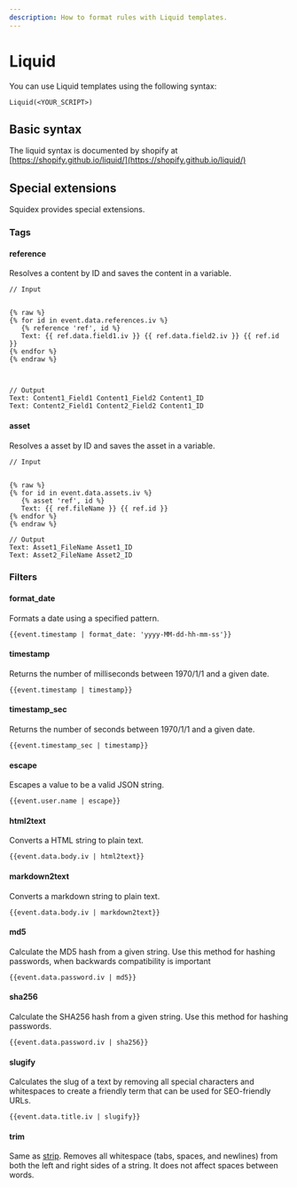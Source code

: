 ```yaml
---
description: How to format rules with Liquid templates.
---
```


# Liquid

You can use Liquid templates using the following syntax:

```
Liquid(<YOUR_SCRIPT>)
```

## Basic syntax

The liquid syntax is documented by shopify at [https://shopify.github.io/liquid/](https://shopify.github.io/liquid/)

## Special extensions

Squidex provides special extensions.

### Tags

#### reference

Resolves a content by ID and saves the content in a variable.

```
// Input


{% raw %}
{% for id in event.data.references.iv %}
   {% reference 'ref', id %}
   Text: {{ ref.data.field1.iv }} {{ ref.data.field2.iv }} {{ ref.id }}
{% endfor %}
{% endraw %}



// Output
Text: Content1_Field1 Content1_Field2 Content1_ID
Text: Content2_Field1 Content2_Field2 Content1_ID
```

#### asset

Resolves a asset by ID and saves the asset in a variable.

```
// Input


{% raw %}
{% for id in event.data.assets.iv %}
   {% asset 'ref', id %}
   Text: {{ ref.fileName }} {{ ref.id }}
{% endfor %}
{% endraw %}

// Output
Text: Asset1_FileName Asset1_ID
Text: Asset2_FileName Asset2_ID
```

### Filters

#### format\_date

Formats a date using a specified pattern.

```
{{event.timestamp | format_date: 'yyyy-MM-dd-hh-mm-ss'}}
```

#### timestamp

Returns the number of milliseconds between 1970/1/1 and a given date.

```
{{event.timestamp | timestamp}}
```

#### timestamp\_sec

Returns the number of seconds between 1970/1/1 and a given date.

```
{{event.timestamp_sec | timestamp}}
```

#### escape

Escapes a value to be a valid JSON string.

```
{{event.user.name | escape}}
```

#### html2text

Converts a HTML string to plain text.

```
{{event.data.body.iv | html2text}}
```

#### markdown2text

Converts a markdown string to plain text.

```
{{event.data.body.iv | markdown2text}}
```

#### md5

Calculate the MD5 hash from a given string. Use this method for hashing passwords, when backwards compatibility is important

```
{{event.data.password.iv | md5}}
```

#### sha256

Calculate the SHA256 hash from a given string. Use this method for hashing passwords.

```
{{event.data.password.iv | sha256}}
```

#### slugify

Calculates the slug of a text by removing all special characters and whitespaces to create a friendly term that can be used for SEO-friendly URLs.

```
{{event.data.title.iv | slugify}}
```

#### trim

Same as [strip](https://shopify.github.io/liquid/filters/strip/). Removes all whitespace (tabs, spaces, and newlines) from both the left and right sides of a string. It does not affect spaces between words.
